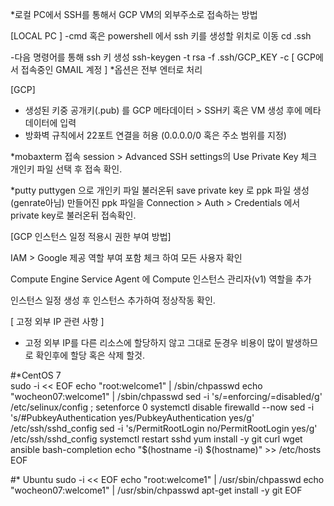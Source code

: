 *로컬 PC에서 SSH를 통해서 GCP VM의 외부주소로 접속하는 방법 

[LOCAL PC ]
-cmd 혹은 powershell 에서 ssh 키를 생성할 위치로 이동
cd .ssh

-다음 명령어를 통해 ssh 키 생성 
ssh-keygen -t rsa -f .ssh/GCP_KEY -c [ GCP에서 접속중인 GMAIL 계정 ]
*옵션은 전부 엔터로 처리

[GCP]
- 생성된 키중 공개키(.pub) 를 GCP 메타데이터 > SSH키 혹은 VM 생성 후에 메타데이터에 입력 
- 방화벽 규칙에서 22포트 연결을 허용 (0.0.0.0/0 혹은 주소 범위를 지정)


*mobaxterm 접속 
session  > Advanced SSH settings의 Use Private Key 체크 
           개인키 파일 선택 후 접속 확인.

*putty 
puttygen 으로 개인키 파일 불러온뒤 save private key 로 ppk 파일 생성 (genrate아님)
만들어진 ppk 파일을 Connection > Auth > Credentials 에서 private key로 불러온뒤 접속확인.

[GCP 인스턴스 일정 적용시 권한 부여 방법]

IAM >  Google 제공 역할 부여 포함 체크 하여 모든 사용자 확인

Compute Engine Service Agent 에 Compute 인스턴스 관리자(v1) 역할을 추가 


인스턴스 일정 생성 후 인스턴스 추가하여 정상작동 확인.

[ 고정 외부 IP 관련 사항 ]
- 고정 외부 IP를 다른 리소스에 할당하지 않고 그대로 둔경우 비용이 많이 발생하므로 
  확인후에 할당 혹은 삭제 할것.


#*CentOS 7	
sudo -i << EOF
echo "root:welcome1" | /sbin/chpasswd
echo "wocheon07:welcome1" | /sbin/chpasswd
sed -i 's/=enforcing/=disabled/g' /etc/selinux/config ; setenforce 0
systemctl disable firewalld --now
sed -i 's/#PubkeyAuthentication yes/PubkeyAuthentication yes/g' /etc/ssh/sshd_config
sed -i 's/PermitRootLogin no/PermitRootLogin yes/g' /etc/ssh/sshd_config
systemctl restart sshd
yum install -y git curl wget ansible bash-completion
echo "$(hostname -i) $(hostname)" >> /etc/hosts
EOF


#* Ubuntu
sudo -i << EOF
echo "root:welcome1" | /usr/sbin/chpasswd
echo "wocheon07:welcome1" | /usr/sbin/chpasswd
apt-get install -y git
EOF
